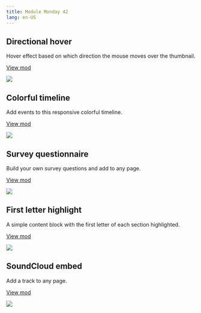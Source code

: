 ```yaml
---
title: Module Monday 42
lang: en-US
---
```


## Directional hover

Hover effect based on which direction the mouse moves over the thumbnail.

<a class="btn btn-sm" href="https://anymod.com/mod/directionally-aware-3d-hover-effect-llkddd?v=20">View mod</a>

<a href="https://anymod.com/mod/directionally-aware-3d-hover-effect-llkddd?v=20">
  <img src="https://res.cloudinary.com/component/image/upload/v1560102733/hover-gallery_eag799.gif"/>
</a>

## Colorful timeline

Add events to this responsive colorful timeline.

<a class="btn btn-sm" href="https://anymod.com/mod/colorful-vertical-timeline-dkdrdb?v=20">View mod</a>

<a href="https://anymod.com/mod/colorful-vertical-timeline-dkdrdb?v=20">
  <img src="https://res.cloudinary.com/component/image/upload/v1560102733/timeline_uapia9.png"/>
</a>

## Survey questionnaire

Build your own survey questions and add to any page.

<a class="btn btn-sm" href="https://anymod.com/mod/multi-stage-form-questionnaire-dkdrrb?v=20">View mod</a>

<a href="https://anymod.com/mod/multi-stage-form-questionnaire-dkdrrb?v=20">
  <img src="https://res.cloudinary.com/component/image/upload/v1560102733/survey_aig2t2.gif"/>
</a>

## First letter highlight

A simple content block with the first letter of each section highlighted.

<a class="btn btn-sm" href="https://anymod.com/mod/first-letter-highlight-alrarm?v=20">View mod</a>

<a href="https://anymod.com/mod/first-letter-highlight-alrarm?v=20">
  <img src="https://res.cloudinary.com/component/image/upload/v1560102845/first-letter_wtzrr5.png"/>
</a>

## SoundCloud embed

Add a track to any page.

<a class="btn btn-sm" href="https://anymod.com/mod/soundcloud-embed-mokmr">View mod</a>

<a href="https://anymod.com/mod/soundcloud-embed-mokmr">
  <img src="https://res.cloudinary.com/component/image/upload/v1560102732/soundcloud_wsqggb.png"/>
</a>
